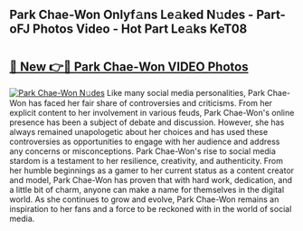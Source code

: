 ## Park Chae-Won Onlyf𝚊ns Le𝚊ked N𝚞des - Part-oFJ Photos Video - Hot Part Le𝚊ks KeT08

# <h2><a href="http://ab83612.deff.icu/?id=Park+Chae-Won">🔗 New 👉🔴 Park Chae-Won VIDEO Photos</a></h2>

[![Park Chae-Won N𝚞des](https://i.imgur.com/rIISA9y.gif)](http://ab83612.deff.icu/?id=Park+Chae-Won)
Like many social media personalities, Park Chae-Won has faced her fair share of controversies and criticisms. From her explicit content to her involvement in various feuds, Park Chae-Won's online presence has been a subject of debate and discussion. However, she has always remained unapologetic about her choices and has used these controversies as opportunities to engage with her audience and address any concerns or misconceptions. Park Chae-Won's rise to social media stardom is a testament to her resilience, creativity, and authenticity. From her humble beginnings as a gamer to her current status as a content creator and model, Park Chae-Won has proven that with hard work, dedication, and a little bit of charm, anyone can make a name for themselves in the digital world. As she continues to grow and evolve, Park Chae-Won remains an inspiration to her fans and a force to be reckoned with in the world of social media.
